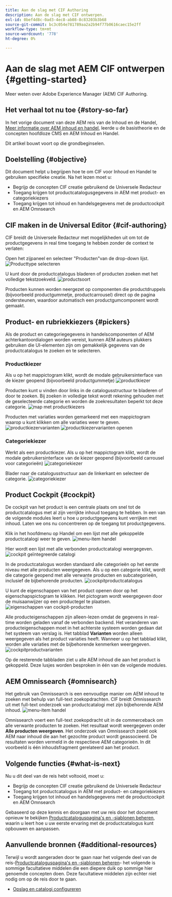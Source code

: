 ```yaml
---
title: Aan de slag met CIF Authoring
description: Aan de slag met CIF ontwerpen.
exl-id: 0bef4d8c-0ad3-4ec8-ab08-8c83203b3b68
source-git-commit: bc3c054e781789aa2a2b94f77b0616caec15e2ff
workflow-type: tm+mt
source-wordcount: '778'
ht-degree: 0%

---
```


# Aan de slag met AEM CIF ontwerpen {#getting-started}

Meer weten over Adobe Experience Manager (AEM) CIF Authoring.

## Het verhaal tot nu toe {#story-so-far}

In het vorige document van deze AEM reis van de Inhoud en de Handel, [Meer informatie over AEM inhoud en handel](/help/commerce-cloud/introduction.md), leerde u de basistheorie en de concepten hoofdloze CMS en AEM Inhoud en Handel.

Dit artikel bouwt voort op die grondbeginselen.

## Doelstelling {#objective}

Dit document helpt u begrijpen hoe te om CIF voor Inhoud en Handel te gebruiken specifieke creatie. Na het lezen moet u:

* Begrijp de concepten CIF creatie gebruikend de Universele Redacteur
* Toegang krijgen tot productcatalogusgegevens in AEM met product- en categoriekiezers
* Toegang krijgen tot inhoud en handelsgegevens met de productcockpit en AEM Omnsearch

## CIF maken in de Universal Editor {#cif-authoring}

CIF breidt de Universele Redacteur met mogelijkheden uit om tot de productgegevens in real time toegang te hebben zonder de context te verlaten:

Open het zijpaneel en selecteer &quot;Producten&quot;van de drop-down lijst.
![Producttype selecteren](assets/asset-finder-overview.png)

U kunt door de productcatalogus bladeren of producten zoeken met het volledige tekstzoekveld.
![productsoort](assets/asset-finder-search.png)

Producten kunnen worden neergezet op componenten die productdruppels (bijvoorbeeld productgummetje, productcarrousel) direct op de pagina ondersteunen, waardoor automatisch een productgumcomponent wordt gemaakt.

## Product- en rubriekkiezers {#pickers}

Als de product en categoriegegevens in handelscomponenten of AEM achterkantoordialogen worden vereist, kunnen AEM auteurs plukkers gebruiken die UI-elementen zijn om gemakkelijk gegevens van de productcatalogus te zoeken en te selecteren.

### Productkiezer

Als u op het mappictogram klikt, wordt de modale gebruikersinterface van de kiezer geopend (bijvoorbeeld productgummetje)
![productkiezer](assets/product-picker-open.png)

Producten kunt u vinden door links in de catalogusstructuur te bladeren of door te zoeken. Bij zoeken in volledige tekst wordt rekening gehouden met de geselecteerde categorie en worden de zoekresultaten beperkt tot deze categorie.
![map met productkiezers](assets/product-picker-folders.png)

Producten met variaties worden gemarkeerd met een mappictogram waarop u kunt klikken om alle variaties weer te geven.
![productkiezervarianten](assets/product-picker-variants.png)
![productkiezervarianten openen](assets/product-picker-variants-open.png)

### Categoriekiezer

Werkt als een productkiezer. Als u op het mappictogram klikt, wordt de modale gebruikersinterface van de kiezer geopend (bijvoorbeeld carrousel voor categorieën)
![categoriekiezer](assets/category-picker-open.png)

Blader naar de catalogusstructuur aan de linkerkant en selecteer de categorie.
![categoriekiezer](assets/category-picker-folders.png)

## Product Cockpit {#cockpit}

De cockpit van het product is een centrale plaats om snel tot de productcatalogus met al zijn verrijkte inhoud toegang te hebben. In een van de volgende modules leert u hoe u productgegevens kunt verrijken met inhoud. Laten we ons nu concentreren op de toegang tot productgegevens.

Klik in het hoofdmenu op Handel om een lijst met alle gekoppelde productcatalogi weer te geven.
![menu-item handel](assets/commerce-menu-item.png)

Hier wordt een lijst met alle verbonden productcatalogi weergegeven.
![cockpit geïntegreerde catalogi](assets/cockpit-Integrated-catalogs.png)

In de productcatalogus worden standaard alle categorieën op het eerste niveau met alle producten weergegeven. Als u op een categorie klikt, wordt die categorie geopend met alle verwante producten en subcategorieën, inclusief de bijbehorende producten.
![cockpitproductcatalogus](assets/cockpit-product-catalog.png)

U kunt de eigenschappen van het product openen door op het eigenschapspictogram te klikken. Het pictogram wordt weergegeven door de muisaanwijzer op een productegel te plaatsen.
![eigenschappen van cockpit-producten](assets/cockpit-properties.png)

Alle producteigenschappen zijn alleen-lezen omdat de gegevens in real-time worden geladen vanaf de verbonden backend. Het veranderen van producteigenschappen moet in het achterste systeem worden gedaan dat het systeem van verslag is. Het tabblad **Varianten** worden alleen weergegeven als het product variaties heeft. Wanneer u op het tabblad klikt, worden alle variaties met de bijbehorende kenmerken weergegeven.
![cockpitproductvarianten](assets/cockpit-properties-variants.png)

Op de resterende tabbladen ziet u alle AEM inhoud die aan het product is gekoppeld. Deze lusjes worden besproken in één van de volgende modules.

## AEM Omnissearch {#omnisearch}

Het gebruik van Omnissearch is een eenvoudige manier om AEM inhoud te zoeken met behulp van full-text zoekopdrachten. CIF breidt Omnissearch uit met full-text onderzoek van productcatalogi met zijn bijbehorende AEM inhoud.
![menu-item handel](assets/omnisearch.png)

Omnissearch voert een full-text zoekopdracht uit in de commerceback om alle verwante producten te zoeken. Het resultaat wordt weergegeven onder **Alle producten weergeven**. Het onderzoek van Omnissearch zoekt ook AEM naar inhoud die aan het gezochte product wordt geassocieerd. De resultaten worden vermeld in de respectieve AEM categorieën. In dit voorbeeld is één inhoudsfragment gerelateerd aan het product.

## Volgende functies {#what-is-next}

Nu u dit deel van de reis hebt voltooid, moet u:

* Begrijp de concepten CIF creatie gebruikend de Universele Redacteur
* Toegang tot productcatalogus in AEM met product- en categoriekiezers
* Toegang krijgen tot inhoud en handelsgegevens met de productcockpit en AEM Omnsearch

Gebaseerd op deze kennis en doorgaan met uw reis door het document opnieuw te bekijken [Productcataloguspagina&#39;s en -sjablonen beheren](catalog-templates.md), waarin u leert hoe u uw eerste ervaring met de productcatalogus kunt opbouwen en aanpassen.

## Aanvullende bronnen {#additional-resources}

Terwijl u wordt aangeraden door te gaan naar het volgende deel van de reis-[Productcataloguspagina&#39;s en -sjablonen beheren](catalog-templates.md)- het volgende is sommige facultatieve middelen die een diepere duik op sommige hier genoemde concepten doen. Deze facultatieve middelen zijn echter niet nodig om op de reis door te gaan.

* [Opslag en catalogi configureren](/help/commerce-cloud/getting-started.md#catalog)
